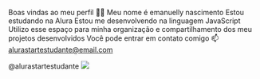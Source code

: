 Boas vindas ao meu perfil 💙💙
Meu nome é emanuelly nascimento
Estou estudando na Alura
Estou me desenvolvendo na linguagem JavaScript
Utilizo esse espaço para minha organização e compartilhamento dos meu projetos desenvolvidos
Você pode entrar em contato comigo 📫
alurastartestudante@email.com

@alurastartestudante
![](https://media.tenor.com/Lg21skpXtU4AAAAM/cat-meme.gif)
